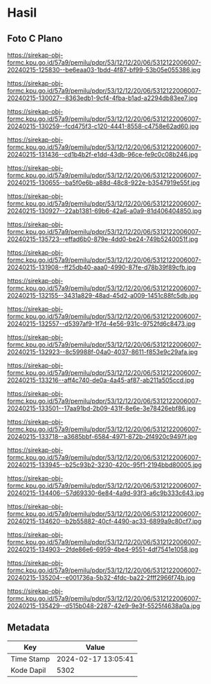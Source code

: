 # Hasil

## Foto C Plano

https://sirekap-obj-formc.kpu.go.id/57a9/pemilu/pdpr/53/12/12/20/06/5312122006007-20240215-125830--be6eaa03-1bdd-4f87-bf99-53b05e055386.jpg

https://sirekap-obj-formc.kpu.go.id/57a9/pemilu/pdpr/53/12/12/20/06/5312122006007-20240215-130027--8363edb1-9cf4-4fba-b1ad-a2294db83ee7.jpg

https://sirekap-obj-formc.kpu.go.id/57a9/pemilu/pdpr/53/12/12/20/06/5312122006007-20240215-130259--fcd475f3-c120-4441-8558-c4758e62ad60.jpg

https://sirekap-obj-formc.kpu.go.id/57a9/pemilu/pdpr/53/12/12/20/06/5312122006007-20240215-131436--cd1b4b2f-e1dd-43db-96ce-fe9c0c08b246.jpg

https://sirekap-obj-formc.kpu.go.id/57a9/pemilu/pdpr/53/12/12/20/06/5312122006007-20240215-130655--ba5f0e6b-a88d-48c8-922e-b3547919e55f.jpg

https://sirekap-obj-formc.kpu.go.id/57a9/pemilu/pdpr/53/12/12/20/06/5312122006007-20240215-130927--22ab1381-69b6-42a6-a0a9-81d406404850.jpg

https://sirekap-obj-formc.kpu.go.id/57a9/pemilu/pdpr/53/12/12/20/06/5312122006007-20240215-135723--effad6b0-879e-4dd0-be24-749b5240051f.jpg

https://sirekap-obj-formc.kpu.go.id/57a9/pemilu/pdpr/53/12/12/20/06/5312122006007-20240215-131908--ff25db40-aaa0-4990-87fe-d78b39f89cfb.jpg

https://sirekap-obj-formc.kpu.go.id/57a9/pemilu/pdpr/53/12/12/20/06/5312122006007-20240215-132155--3431a829-48ad-45d2-a009-1451c88fc5db.jpg

https://sirekap-obj-formc.kpu.go.id/57a9/pemilu/pdpr/53/12/12/20/06/5312122006007-20240215-132557--d5397af9-1f7d-4e56-931c-9752fd6c8473.jpg

https://sirekap-obj-formc.kpu.go.id/57a9/pemilu/pdpr/53/12/12/20/06/5312122006007-20240215-132923--8c59988f-04a0-4037-8611-f853e9c29afa.jpg

https://sirekap-obj-formc.kpu.go.id/57a9/pemilu/pdpr/53/12/12/20/06/5312122006007-20240215-133216--aff4c740-de0a-4a45-af87-ab211a505ccd.jpg

https://sirekap-obj-formc.kpu.go.id/57a9/pemilu/pdpr/53/12/12/20/06/5312122006007-20240215-133501--17aa91bd-2b09-431f-8e6e-3e78426ebf86.jpg

https://sirekap-obj-formc.kpu.go.id/57a9/pemilu/pdpr/53/12/12/20/06/5312122006007-20240215-133718--a3685bbf-6584-4971-872b-2f4920c9497f.jpg

https://sirekap-obj-formc.kpu.go.id/57a9/pemilu/pdpr/53/12/12/20/06/5312122006007-20240215-133945--b25c93b2-3230-420c-95f1-2194bbd80005.jpg

https://sirekap-obj-formc.kpu.go.id/57a9/pemilu/pdpr/53/12/12/20/06/5312122006007-20240215-134406--57d69330-6e84-4a9d-93f3-a6c9b333c643.jpg

https://sirekap-obj-formc.kpu.go.id/57a9/pemilu/pdpr/53/12/12/20/06/5312122006007-20240215-134620--b2b55882-40cf-4490-ac33-6899a9c80cf7.jpg

https://sirekap-obj-formc.kpu.go.id/57a9/pemilu/pdpr/53/12/12/20/06/5312122006007-20240215-134903--2fde86e6-6959-4be4-9551-4df7541e1058.jpg

https://sirekap-obj-formc.kpu.go.id/57a9/pemilu/pdpr/53/12/12/20/06/5312122006007-20240215-135204--e001736a-5b32-4fdc-ba22-2fff2966f74b.jpg

https://sirekap-obj-formc.kpu.go.id/57a9/pemilu/pdpr/53/12/12/20/06/5312122006007-20240215-135429--d515b048-2287-42e9-9e3f-5525f4638a0a.jpg


## Metadata

| Key        | Value               |
| ---------- | ------------------- |
| Time Stamp | 2024-02-17 13:05:41 |
| Kode Dapil | 5302                |



